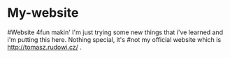 # My-website
#Website 4fun makin'
I'm just trying some new things that i've learned and i'm putting this here. Nothing special, it's #not my official
website which is http://tomasz.rudowi.cz/ .
